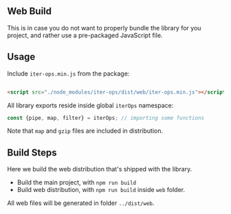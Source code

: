 Web Build
---------

This is in case you do not want to properly bundle the library for you project, and rather use a pre-packaged JavaScript
file.

## Usage

Include `iter-ops.min.js` from the package:

```html

<script src="./node_modules/iter-ops/dist/web/iter-ops.min.js"></script>
```

All library exports reside inside global `iterOps` namespace:

```js
const {pipe, map, filter} = iterOps; // importing some functions
```

Note that `map` and `gzip` files are included in distribution.

## Build Steps

Here we build the web distribution that's shipped with the library.

* Build the main project, with `npm run build`
* Build web distribution, with `npm run build` inside `web` folder.

All web files will be generated in folder `../dist/web`.
